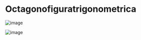 # Octagonofiguratrigonometrica

![image](https://github.com/user-attachments/assets/965fc1f7-1d54-496d-a2d4-d555e9ed6aa6)

![image](https://github.com/user-attachments/assets/fc62d821-0503-498c-9aa9-f075f73bd9be)

